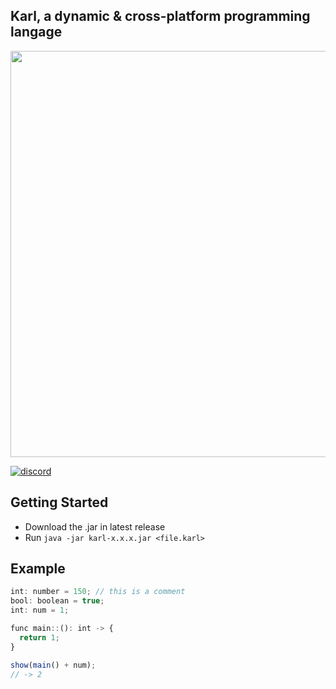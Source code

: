 ## Karl, a dynamic & cross-platform programming langage

<img src="https://cdn.discordapp.com/attachments/1035508796988072036/1050502250570723399/Karl32.png" width=650px/>

[![discord](https://img.shields.io/badge/Discord-5865F2?style=for-the-badge&logo=discord&logoColor=white)](https://discord.com/invite/qDU5VzfDfu)

## Getting Started

- Download the .jar in latest release
- Run `java -jar karl-x.x.x.jar <file.karl>`

## Example

```js
int: number = 150; // this is a comment
bool: boolean = true;
int: num = 1;

func main::(): int -> {
  return 1;
}

show(main() + num);
// -> 2
```
